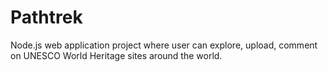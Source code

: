 # Pathtrek
Node.js web application project where user can explore, upload, comment on UNESCO World Heritage sites around the world.
